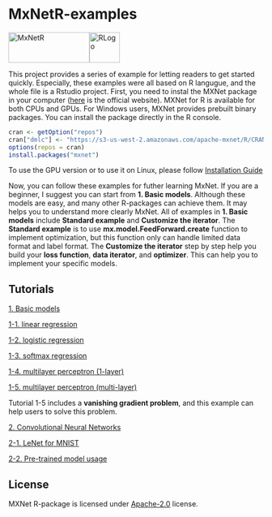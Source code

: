 # MxNetR-examples

<img src="https://raw.githubusercontent.com/dmlc/dmlc.github.io/master/img/logo-m/mxnetR.png" width="160" height="60" alt="MxNetR"/><img src="https://assets-cdn.github.com/images/topics/r.png?v=1508892931" width="60" height="60" alt="RLogo"/>

This project provides a series of example for letting readers to get started quickly. Especially, these examples were all based on R langugue, and the whole file is a Rstudio project. 
First, you need to instal the MXNet package in your computer ([here](https://mxnet.incubator.apache.org/get_started/windows_setup.html#install-mxnet-for-r) is the official website). MXNet for R is available for both CPUs and GPUs. For Windows users, MXNet provides prebuilt binary packages. You can install the package directly in the R console.

```r
cran <- getOption("repos")
cran["dmlc"] <- "https://s3-us-west-2.amazonaws.com/apache-mxnet/R/CRAN/"
options(repos = cran)
install.packages("mxnet")
```

To use the GPU version or to use it on Linux, please follow [Installation Guide](http://mxnet.io/get_started/install.html)

Now, you can follow these examples for futher learning MxNet. If you are a beginner, I suggest you can start from **1. Basic models**. Although these models are easy, and many other R-packages can achieve them. It may helps you to understand more clearly MxNet. All of examples in **1. Basic models** include **Standard example** and **Customize the iterator**. The **Standard example** is to use **mx.model.FeedForward.create** function to implement optimization, but this function only can handle limited data format and label format. The **Customize the iterator** step by step help you build your **loss function**, **data iterator**, and **optimizer**. This can help you to implement your specific models.

Tutorials
-------

[1. Basic models](https://github.com/xup6fup/MxNetR-examples/tree/master/1.%20Basic%20models)

[1-1. linear regression](https://github.com/xup6fup/MxNetR-examples/tree/master/1.%20Basic%20models/1.%20linear%20regression)

[1-2. logistic regression](https://github.com/xup6fup/MxNetR-examples/tree/master/1.%20Basic%20models/2.%20logistic%20regression)

[1-3. softmax regression](https://github.com/xup6fup/MxNetR-examples/tree/master/1.%20Basic%20models/3.%20softmax%20regression)

[1-4. multilayer perceptron (1-layer)](https://github.com/xup6fup/MxNetR-examples/tree/master/1.%20Basic%20models/4.%20multilayer%20perceptron%20(1-layer))

[1-5. multilayer perceptron (multi-layer)](https://github.com/xup6fup/MxNetR-examples/tree/master/1.%20Basic%20models/5.%20multilayer%20perceptron%20(multi-layer))

Tutorial 1-5 includes a **vanishing gradient problem**, and this example can help users to solve this problem.

[2. Convolutional Neural Networks](https://github.com/xup6fup/MxNetR-examples/tree/master/2.%20Convolutional%20Neural%20Networks)

[2-1. LeNet for MNIST](https://github.com/xup6fup/MxNetR-examples/tree/master/2.%20Convolutional%20Neural%20Networks/1.%20LeNet%20for%20MNIST)

[2-2. Pre-trained model usage](https://github.com/xup6fup/MxNetR-examples/tree/master/2.%20Convolutional%20Neural%20Networks/2.%20Pre-trained%20model%20usage)

License
-------
MXNet R-package is licensed under [Apache-2.0](https://github.com/apache/incubator-mxnet/blob/master/R-package/LICENSE) license.
